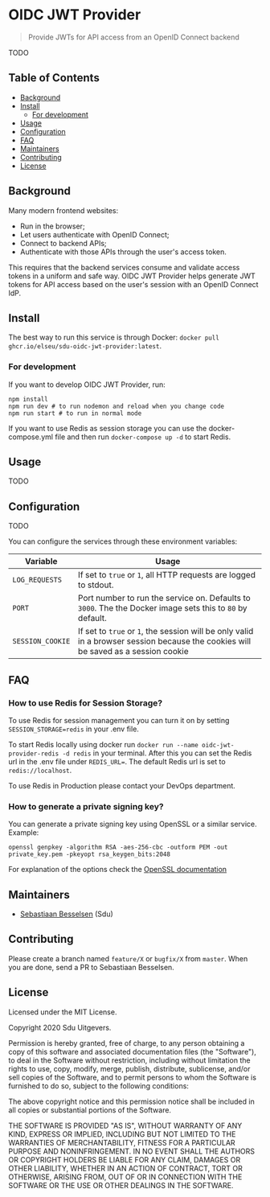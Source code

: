 # OIDC JWT Provider

> Provide JWTs for API access from an OpenID Connect backend

TODO

## Table of Contents <!-- omit in toc -->

- [Background](#background)
- [Install](#install)
  - [For development](#for-development)
- [Usage](#usage)
- [Configuration](#configuration)
- [FAQ](#faq)
- [Maintainers](#maintainers)
- [Contributing](#contributing)
- [License](#license)

## Background

Many modern frontend websites:

-   Run in the browser;
-   Let users authenticate with OpenID Connect;
-   Connect to backend APIs;
-   Authenticate with those APIs through the user's access token.

This requires that the backend services consume and validate access tokens in a uniform and safe way. OIDC JWT Provider helps generate JWT tokens for API access based on the user's session with an OpenID Connect IdP.

## Install

The best way to run this service is through Docker: `docker pull ghcr.io/elseu/sdu-oidc-jwt-provider:latest`.

### For development

If you want to develop OIDC JWT Provider, run:

```
npm install
npm run dev # to run nodemon and reload when you change code
npm run start # to run in normal mode
```

If you want to use Redis as session storage you can use the docker-compose.yml file and then run `docker-compose up -d` to start Redis.
## Usage

TODO

## Configuration

TODO

You can configure the services through these environment variables:

| Variable         | Usage                                                                                                     |
| ---------------- | --------------------------------------------------------------------------------------------------------- |
| `LOG_REQUESTS`   | If set to `true` or `1`, all HTTP requests are logged to stdout.                                          |
| `PORT`           | Port number to run the service on. Defaults to `3000`. The the Docker image sets this to `80` by default. | ` |
| `SESSION_COOKIE` | If set to `true` or `1`, the session will be only valid in a browser session because the cookies will be saved as a session cookie |


## FAQ
### How to use Redis for Session Storage?
To use Redis for session management you can turn it on by setting `SESSION_STORAGE=redis` in your .env file.

To start Redis locally using docker run `docker run --name oidc-jwt-provider-redis -d redis` in your terminal.
After this you can set the Redis url in the .env file under `REDIS_URL=`.
The default Redis url is set to `redis://localhost`.

To use Redis in Production please contact your DevOps department.

### How to generate a private signing key?
You can generate a private signing key using OpenSSL or a similar service.
Example: 
```
openssl genpkey -algorithm RSA -aes-256-cbc -outform PEM -out private_key.pem -pkeyopt rsa_keygen_bits:2048
```
For explanation of the options check the [OpenSSL documentation](https://www.openssl.org/docs/man1.1.0/man1/genpkey.html#KEY-GENERATION-OPTIONS])

## Maintainers

-   [Sebastiaan Besselsen](https://github.com/sbesselsen) (Sdu)

## Contributing

Please create a branch named `feature/X` or `bugfix/X` from `master`. When you are done, send a PR to Sebastiaan Besselsen.

## License

Licensed under the MIT License.

Copyright 2020 Sdu Uitgevers.

Permission is hereby granted, free of charge, to any person obtaining a copy of this software and associated documentation files (the "Software"), to deal in the Software without restriction, including without limitation the rights to use, copy, modify, merge, publish, distribute, sublicense, and/or sell copies of the Software, and to permit persons to whom the Software is furnished to do so, subject to the following conditions:

The above copyright notice and this permission notice shall be included in all copies or substantial portions of the Software.

THE SOFTWARE IS PROVIDED "AS IS", WITHOUT WARRANTY OF ANY KIND, EXPRESS OR IMPLIED, INCLUDING BUT NOT LIMITED TO THE WARRANTIES OF MERCHANTABILITY, FITNESS FOR A PARTICULAR PURPOSE AND NONINFRINGEMENT. IN NO EVENT SHALL THE AUTHORS OR COPYRIGHT HOLDERS BE LIABLE FOR ANY CLAIM, DAMAGES OR OTHER LIABILITY, WHETHER IN AN ACTION OF CONTRACT, TORT OR OTHERWISE, ARISING FROM, OUT OF OR IN CONNECTION WITH THE SOFTWARE OR THE USE OR OTHER DEALINGS IN THE SOFTWARE.
